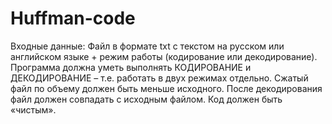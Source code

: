 # Huffman-code
Входные данные: Файл в формате txt с текстом на русском или английском языке + режим работы 
(кодирование или декодирование).
Программа должна уметь выполнять КОДИРОВАНИЕ и ДЕКОДИРОВАНИЕ – т.е. работать в двух режимах 
отдельно.
Сжатый файл по объему должен быть меньше исходного.
После декодирования файл должен совпадать с исходным файлом. Код должен быть «чистым».
